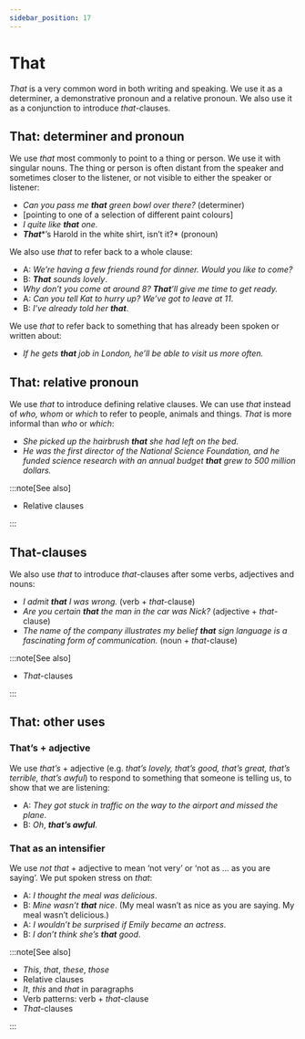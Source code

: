 ```yaml
---
sidebar_position: 17
---
```


# That

*That* is a very common word in both writing and speaking. We use it as a determiner, a demonstrative pronoun and a relative pronoun. We also use it as a conjunction to introduce *that*\-clauses.

## That: determiner and pronoun

We use *that* most commonly to point to a thing or person. We use it with singular nouns. The thing or person is often distant from the speaker and sometimes closer to the listener, or not visible to either the speaker or listener:

- *Can you pass me **that** green bowl over there?* (determiner)
- \[pointing to one of a selection of different paint colours\]
- *I quite like **that** one.*
- ***That****’s Harold in the white shirt, isn’t it?* (pronoun)

We also use *that* to refer back to a whole clause:

- A: *We’re having a few friends round for dinner. Would you like to come?*
- B: ***That*** *sounds lovely*.
- *Why don’t you come at around 8? **That**’ll give me time to get ready.*
- A: *Can you tell Kat to hurry up? We’ve got to leave at 11*.
- B: *I’ve already told her* ***that***.

We use *that* to refer back to something that has already been spoken or written about:

- *If he gets **that** job in London, he’ll be able to visit us more often.*

## That: relative pronoun

We use *that* to introduce defining relative clauses. We can use *that* instead of *who, whom* or *which* to refer to people, animals and things. *That* is more informal than *who* or *which*:

- *She picked up the hairbrush **that** she had left on the bed.*
- *He was the first director of the National Science Foundation, and he funded science research with an annual budget **that** grew to 500 million dollars.*

:::note[See also]

- Relative clauses

:::

## That\-clauses

We also use *that* to introduce *that*\-clauses after some verbs, adjectives and nouns:

- *I admit **that** I was wrong.* (verb + *that*\-clause)
- *Are you certain **that** the man in the car was Nick?* (adjective + *that*\-clause)
- *The name of the company illustrates my belief **that** sign language is a fascinating form of communication.* (noun + *that*\-clause)

:::note[See also]

- *That*\-clauses

:::

## That: other uses

### That’s \+ adjective

We use *that’s* + adjective (e.g. *that’s lovely, that’s good, that’s great, that’s terrible, that’s awful*) to respond to something that someone is telling us, to show that we are listening:

- A: *They got stuck in traffic on the way to the airport and missed the plane*.
- B: *Oh*, ***that’s awful***.

### That as an intensifier

We use *not that* + adjective to mean ‘not very’ or ‘not as … as you are saying’. We put spoken stress on *that*:

- A: *I thought the meal was delicious*.
- B: *Mine wasn’t **that** nice*. (My meal wasn’t as nice as you are saying. My meal wasn’t delicious.)
- A: *I wouldn’t be surprised if Emily became an actress*.
- B: *I don’t think she’s **that** good*.

:::note[See also]

- *This*, *that*, *these*, *those*
- Relative clauses
- *It*, *this* and *that* in paragraphs
- Verb patterns: verb + *that*\-clause
- *That*\-clauses

:::
